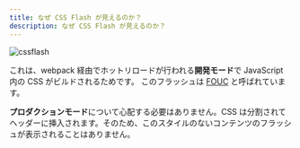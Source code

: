 ```yaml
---
title: なぜ CSS Flash が見えるのか？
description: なぜ CSS Flash が見えるのか？
---
```


![cssflash](/flash_css.gif)

これは、webpack 経由でホットリロードが行われる**開発モード**で JavaScript 内の CSS がビルドされるためです。 このフラッシュは [FOUC](https://en.wikipedia.org/wiki/Flash_of_unstyled_content) と呼ばれています。

**プロダクションモード**について心配する必要はありません。CSS は分割されてヘッダーに挿入されます。そのため、このスタイルのないコンテンツのフラッシュが表示されることはありません。
